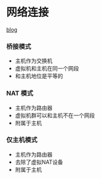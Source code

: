 # 网络连接

[blog](https://blog.csdn.net/qq_39192827/article/details/85872025)

### 桥接模式
+ 主机作为交换机
+ 虚拟机和主机在同一个网段
+ 和主机地位是平等的

### NAT 模式
+ 主机作为路由器
+ 虚拟机群可以和主机不在一个网段
+ 附属于主机

### 仅主机模式
+ 主机作为路由器
+ 去除了虚拟NAT设备
+ 附属于主机
